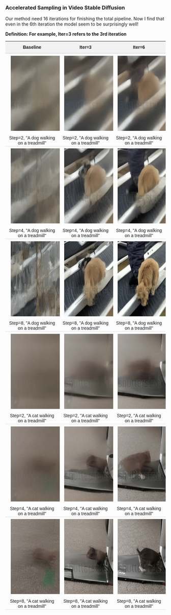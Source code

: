 ### Accelerated Sampling in Video Stable Diffusion

Our method need 16 iterations for finishing the total pipeline. Now I find that even in the 6th iteration the model seem to be surprisingly well!

**Definition: For example, Iter=3 refers to the 3rd iteration**

<table style="width: 100%; border-collapse: collapse; font-family: Arial, sans-serif; font-size: 14px; text-align: center;">
        <thead style="background-color: #f2f2f2; border-bottom: 2px solid #ddd;">
            <tr>
                <th style="padding: 10px;">Baseline</th>
                <th style="padding: 10px;">Iter=3</th>
                <th style="padding: 10px;">Iter=6</th>
            </tr>
        </thead>
        <tbody>
            <tr>
                <td><img src="./src2/0-data-cache-vanilla-step2.gif" alt="Recall = 0" style="width: 235px; height: 235px; padding: 5px 10px;"></td>
                <td><img src="./src2/0-data-cache-iter3-step2.gif" alt="Recall = 1" style="width: 235px; height: 235px; padding: 5px 10px;"></td>
                <td><img src="./src2/0-data-cache-iter6-step2.gif" alt="Recall = 2" style="width: 235px; height: 235px; padding: 5px 10px;"></td>
            </tr>
            <tr style="border-bottom: 1px solid #ddd;">
                <td style="padding: 2px 10px;">Step=2, "A dog walking on a treadmill"</td>
                <td style="padding: 2px 10px;">Step=2, "A dog walking on a treadmill"</td>
                <td style="padding: 2px 10px;">Step=2, "A dog walking on a treadmill"</td>
            </tr>
            <tr>
                <td><img src="./src2/0-data-cache-vanilla-step4.gif" alt="Recall = 0" style="width: 235px; height: 235px; padding: 5px 10px;"></td>
                <td><img src="./src2/0-data-cache-iter3-step4.gif" alt="Recall = 1" style="width: 235px; height: 235px; padding: 5px 10px;"></td>
                <td><img src="./src2/0-data-cache-iter6-step4.gif" alt="Recall = 2" style="width: 235px; height: 235px; padding: 5px 10px;"></td>
            </tr>
            <tr style="border-bottom: 1px solid #ddd;">
                <td style="padding: 2px 10px;">Step=4, "A dog walking on a treadmill"</td>
                <td style="padding: 2px 10px;">Step=4, "A dog walking on a treadmill"</td>
                <td style="padding: 2px 10px;">Step=4, "A dog walking on a treadmill"</td>
            </tr>
            <tr>
                <td><img src="./src2/0-data-cache-vanilla-step8.gif" alt="Recall = 0" style="width: 235px; height: 235px; padding: 5px 10px;"></td>
                <td><img src="./src2/0-data-cache-iter3-step8.gif" alt="Recall = 1" style="width: 235px; height: 235px; padding: 5px 10px;"></td>
                <td><img src="./src2/0-data-cache-iter6-step8.gif" alt="Recall = 2" style="width: 235px; height: 235px; padding: 5px 10px;"></td>
            </tr>
            <tr style="border-bottom: 1px solid #ddd;">
                <td style="padding: 2px 10px;">Step=8, "A dog walking on a treadmill"</td>
                <td style="padding: 2px 10px;">Step=8, "A dog walking on a treadmill"</td>
                <td style="padding: 2px 10px;">Step=8, "A dog walking on a treadmill"</td>
            </tr>
            <tr>
                <td><img src="./src2/1-data-cache-vanilla-step2.gif" alt="Recall = 0" style="width: 235px; height: 235px; padding: 5px 10px;"></td>
                <td><img src="./src2/1-data-cache-iter3-step2.gif" alt="Recall = 1" style="width: 235px; height: 235px; padding: 5px 10px;"></td>
                <td><img src="./src2/1-data-cache-iter6-step2.gif" alt="Recall = 2" style="width: 235px; height: 235px; padding: 5px 10px;"></td>
            </tr>
            <tr style="border-bottom: 1px solid #ddd;">
                <td style="padding: 2px 10px;">Step=2, "A cat walking on a treadmill"</td>
                <td style="padding: 2px 10px;">Step=2, "A cat walking on a treadmill"</td>
                <td style="padding: 2px 10px;">Step=2, "A cat walking on a treadmill"</td>
            </tr>
            <tr>
                <td><img src="./src2/1-data-cache-vanilla-step4.gif" alt="Recall = 0" style="width: 235px; height: 235px; padding: 5px 10px;"></td>
                <td><img src="./src2/1-data-cache-iter3-step4.gif" alt="Recall = 1" style="width: 235px; height: 235px; padding: 5px 10px;"></td>
                <td><img src="./src2/1-data-cache-iter6-step4.gif" alt="Recall = 2" style="width: 235px; height: 235px; padding: 5px 10px;"></td>
            </tr>
            <tr style="border-bottom: 1px solid #ddd;">
                <td style="padding: 2px 10px;">Step=4, "A cat walking on a treadmill"</td>
                <td style="padding: 2px 10px;">Step=4, "A cat walking on a treadmill"</td>
                <td style="padding: 2px 10px;">Step=4, "A cat walking on a treadmill"</td>
            </tr>
            <tr>
                <td><img src="./src2/1-data-cache-vanilla-step8.gif" alt="Recall = 0" style="width: 235px; height: 235px; padding: 5px 10px;"></td>
                <td><img src="./src2/1-data-cache-iter3-step8.gif" alt="Recall = 1" style="width: 235px; height: 235px; padding: 5px 10px;"></td>
                <td><img src="./src2/1-data-cache-iter6-step8.gif" alt="Recall = 2" style="width: 235px; height: 235px; padding: 5px 10px;"></td>
            </tr>
            <tr style="border-bottom: 1px solid #ddd;">
                <td style="padding: 2px 10px;">Step=8, "A cat walking on a treadmill"</td>
                <td style="padding: 2px 10px;">Step=8, "A cat walking on a treadmill"</td>
                <td style="padding: 2px 10px;">Step=8, "A cat walking on a treadmill"</td>
            </tr>
   </tbody>
</table>    
